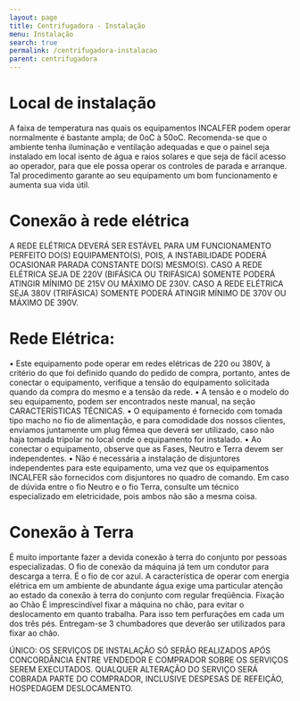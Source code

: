 ```yaml
---
layout: page
title: Centrifugadora - Instalação
menu: Instalação
search: true
permalink: /centrifugadora-instalacao
parent: centrifugadora
---
```

# Local de instalação
A faixa de temperatura nas quais os equipamentos INCALFER podem operar
normalmente é bastante ampla; de 0oC à 50oC. Recomenda-se que o ambiente
tenha iluminação e ventilação adequadas e que o painel seja instalado em local
isento de água e raios solares e que seja de fácil acesso ao operador, para que
ele possa operar os controles de parada e arranque. Tal procedimento garante
ao seu equipamento um bom funcionamento e aumenta sua vida útil.

# Conexão à rede elétrica
A REDE ELÉTRICA DEVERÁ SER ESTÁVEL PARA UM FUNCIONAMENTO PERFEITO
DO(S) EQUIPAMENTO(S), POIS, A INSTABILIDADE PODERÁ OCASIONAR PARADA
CONSTANTE DO(S) MESMO(S).
CASO A REDE ELÉTRICA SEJA DE 220V (BIFÁSICA OU TRIFÁSICA) SOMENTE
PODERÁ ATINGIR MÍNIMO DE 215V OU MÁXIMO DE 230V.
CASO A REDE ELÉTRICA SEJA 380V (TRIFÁSICA) SOMENTE PODERÁ ATINGIR
MÍNIMO DE 370V OU MÁXIMO DE 390V.

# Rede Elétrica:
• Este equipamento pode operar em redes elétricas de 220 ou 380V, à critério
do que foi definido quando do pedido de compra, portanto, antes de conectar o
equipamento, verifique a tensão do equipamento solicitada quando da compra
do mesmo e a tensão da rede.
• A tensão e o modelo do seu equipamento, podem ser encontrados neste
manual, na seção CARACTERÍSTICAS TÉCNICAS.
• O equipamento é fornecido com tomada tipo macho no fio de alimentação, e
para comodidade dos nossos clientes, enviamos juntamente um plug fêmea que
deverá ser utilizado, caso não haja tomada tripolar no local onde o equipamento
for instalado.
• Ao conectar o equipamento, observe que as Fases, Neutro e Terra devem ser
independentes.
• Não é necessária a instalação de disjuntores independentes para este
equipamento, uma vez que os equipamentos INCALFER são fornecidos com
disjuntores no quadro de comando.
Em caso de dúvida entre o fio Neutro e o fio Terra, consulte um técnico
especializado em eletricidade, pois ambos não são a mesma coisa.

# Conexão à Terra
É muito importante fazer a devida conexão à terra do conjunto por pessoas
especializadas. O fio de conexão da máquina já tem um condutor para descarga
a terra. É o fio de cor azul.
A característica de operar com energia elétrica em um ambiente de abundante
água exige uma particular atenção ao estado da conexão à terra do conjunto
com regular freqüência.
Fixação ao Chão
É imprescindível fixar a máquina no chão, para evitar o deslocamento em
quanto trabalha. Para isso tem perfurações em cada um dos três pés.
Entregam-se 3 chumbadores que deverão ser utilizados para fixar ao chão.

ÚNICO: OS SERVIÇOS DE INSTALAÇÃO SÓ SERÃO REALIZADOS APÓS
CONCORDÂNCIA ENTRE VENDEDOR E COMPRADOR SOBRE OS SERVIÇOS
SEREM EXECUTADOS. QUALQUER ALTERAÇÃO DO SERVIÇO SERÁ COBRADA
PARTE DO COMPRADOR, INCLUSIVE DESPESAS DE REFEIÇÃO, HOSPEDAGEM
DESLOCAMENTO.